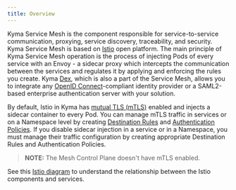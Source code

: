 ```yaml
---
title: Overview
---
```


Kyma Service Mesh is the component responsible for service-to-service communication, proxying, service discovery, traceability, and security. Kyma Service Mesh
is based on [Istio](https://istio.io/docs/concepts/what-is-istio/) open platform. The main principle of Kyma Service Mesh operation is the process of injecting Pods of every service with an Envoy - a sidecar proxy which intercepts the communication between the services and regulates it by applying and enforcing the rules you create. Kyma [Dex](https://github.com/coreos/dex), which is also a part of the Service Mesh, allows you to integrate any [OpenID Connect](https://openid.net/connect/)-compliant identity provider or a SAML2-based enterprise authentication server with your solution.

By default, Istio in Kyma has [mutual TLS (mTLS)](https://istio.io/docs/tasks/security/mutual-tls/) enabled and injects a sidecar container to every Pod. You can manage mTLS traffic in services or on a Namespace level by creating [Destination Rules](https://istio.io/docs/reference/config/networking/v1alpha3/destination-rule/) and [Authentication Policies](https://istio.io/docs/reference/config/istio.authentication.v1alpha1/). If you disable sidecar injection in a service or in a Namespace, you must manage their traffic configuration by creating appropriate Destination Rules and Authentication Policies.

>**NOTE:** The Mesh Control Plane doesn't have mTLS enabled.

See this [Istio diagram](https://istio.io/docs/concepts/what-is-istio/arch.svg) to understand the relationship between the Istio components and services.
